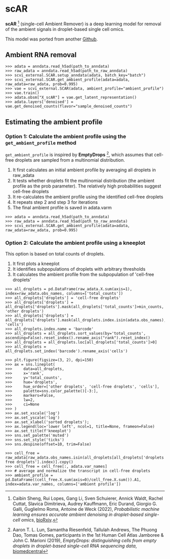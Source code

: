 # scAR

**scAR** [^ref1] (single-cell Ambient Remover) is a deep learning model for removal of the ambient signals in droplet-based single cell omics.

This model was ported from another [Github](https://github.com/Novartis/scar).


## Ambient RNA removal
```
>>> adata = anndata.read_h5ad(path_to_anndata)
>>> raw_adata = anndata.read_h5ad(path_to_raw_anndata)
>>> scvi_external.SCAR.setup_anndata(adata, batch_key="batch")
>>> scvi_external.SCAR.get_ambient_profile(adata=adata, raw_adata=raw_adata, prob=0.995)
>>> vae = scvi_external.SCAR(adata, ambient_profile="ambient_profile")
>>> vae.train()
>>> adata.obsm["X_scAR"] = vae.get_latent_representation()
>>> adata.layers['denoised'] = vae.get_denoised_counts(flavor="sample_denoised_counts")
```


## Estimating the ambient profile

### Option 1: Calculate the ambient profile using the `get_ambient_profile` method
`get_ambient_profile` is inspired by **EmptyDrops** [^ref2], which assumes that cell-free droplets are sampled from a multinomial distribution.

1. It first calculates an initial ambient profile by averaging all droplets in raw_adata
2. It tests whether droplets fit the multinomial distribution (the ambient profile as the prob parameter). The relatively high probabilities suggest cell-free droplets
3. It re-calculates the ambient profile using the identified cell-free droplets
4. It repeats step 2 and step 3 for iterations
5. The final ambient profile is saved in adata.varm

```
>>> adata = anndata.read_h5ad(path_to_anndata)
>>> raw_adata = anndata.read_h5ad(path_to_raw_anndata)
>>> scvi_external.SCAR.get_ambient_profile(adata=adata, raw_adata=raw_adata, prob=0.995)
```

### Option 2: Calculate the ambient profile using a kneeplot
This option is based on total counts of droplets.

1. It first plots a kneeplot
2. It identifies subpopulations of droplets with arbitrary thresholds
3. It calculates the ambient profile from the subpopulation of 'cell-free droplets'

```
>>> all_droplets = pd.DataFrame(raw_adata.X.sum(axis=1), index=raw_adata.obs_names, columns=['total_counts'])
>>> all_droplets['droplets'] = 'cell-free droplets'
>>> all_droplets['droplets'] = all_droplets['droplets'].mask(all_droplets['total_counts']>min_counts, 'other droplets')
>>> all_droplets['droplets'] = all_droplets['droplets'].mask(all_droplets.index.isin(adata.obs_names), 'cells')
>>> all_droplets.index.name = 'barcode'
>>> all_droplets = all_droplets.sort_values(by='total_counts', ascending=False).reset_index().rename_axis("rank").reset_index()
>>> all_droplets = all_droplets.loc[all_droplets['total_counts']>0]
>>> all_droplets = all_droplets.set_index('barcode').rename_axis('cells')

>>> plt.figure(figsize=(3, 2), dpi=150)
>>> ax = sns.lineplot(
>>>     data=all_droplets,
>>>     x='rank',
>>>     y='total_counts',
>>>     hue='droplets',
>>>     hue_order=['other droplets', 'cell-free droplets', 'cells'],
>>>     palette=sns.color_palette()[-3:],
>>>     markers=False,
>>>     lw=2,
>>>     ci=None
>>> )
>>> ax.set_xscale('log')
>>> ax.set_yscale('log')
>>> ax.set_xlabel('sorted droplets');
>>> ax.legend(loc='lower left', ncol=1, title=None, frameon=False)
>>> ax.set_title(f'kneeplot')
>>> sns.set_palette('muted')
>>> sns.set_style('ticks')
>>> sns.despine(offset=10, trim=False)

>>> cell_free = raw_adata[raw_adata.obs_names.isin(all_droplets[all_droplets['droplets']=='cell-free droplets'].index)].copy()
>>> cell_free = cell_free[:, adata.var_names]
>>> # average and normalize the transcript in cell-free droplets
>>> ambient_profile = pd.DataFrame((cell_free.X.sum(axis=0)/cell_free.X.sum()).A1, index=adata.var_names, columns=['ambient profile'])
```


[^ref1]: Caibin Sheng, Rui Lopes, Gang Li, Sven Schuierer, Annick Waldt, Rachel Cuttat, Slavica Dimitrieva, Audrey Kauffmann, Eric Durand, Giorgio G. Galli, Guglielmo Roma, Antoine de Weck (2022),
    *Probabilistic machine learning ensures accurate ambient denoising in droplet-based single-cell omics*,
    [bioRxiv](https://www.biorxiv.org/content/10.1101/2022.01.14.476312v4).

[^ref2]: Aaron T. L. Lun, Samantha Riesenfeld, Tallulah Andrews, The Phuong Dao, Tomas Gomes, participants in the 1st Human Cell Atlas Jamboree & John C. Marioni (2019),
    *EmptyDrops: distinguishing cells from empty droplets in droplet-based single-cell RNA sequencing data*,
    [biomedcentral](https://genomebiology.biomedcentral.com/articles/10.1186/s13059-019-1662-y)